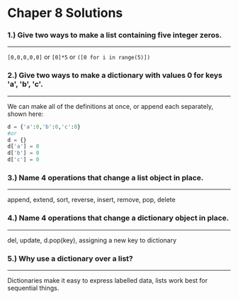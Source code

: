 # Chaper 8 Solutions

### 1.)  Give two ways to make a list containing five integer zeros.
---
`[0,0,0,0,0]` or `[0]*5` or `([0 for i in range(5)])`

### 2.)  Give two ways to make a dictionary with values 0 for keys 'a', 'b', 'c'.
---
We can make all of the definitions at once, or append each separately, shown here:
```python
d = {'a':0,'b':0,'c':0}
#or
d = {}
d['a'] = 0
d['b'] = 0
d['c'] = 0
```

### 3.)  Name 4 operations that change a list object in place.
---
append, extend, sort, reverse, insert, remove, pop, delete

### 4.)  Name 4 operations that change a dictionary object in place.
---
del, update, d.pop(key), assigning a new key to dictionary

### 5.)  Why use a dictionary over a list?
---
Dictionaries make it easy to express labelled data, lists work best for sequential things.
